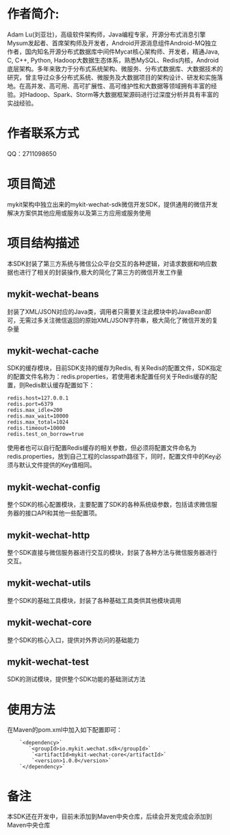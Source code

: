 # 作者简介: 
Adam Lu(刘亚壮)，高级软件架构师，Java编程专家，开源分布式消息引擎Mysum发起者、首席架构师及开发者，Android开源消息组件Android-MQ独立作者，国内知名开源分布式数据库中间件Mycat核心架构师、开发者，精通Java, C, C++, Python, Hadoop大数据生态体系，熟悉MySQL、Redis内核，Android底层架构。多年来致力于分布式系统架构、微服务、分布式数据库、大数据技术的研究，曾主导过众多分布式系统、微服务及大数据项目的架构设计、研发和实施落地。在高并发、高可用、高可扩展性、高可维护性和大数据等领域拥有丰富的经验。对Hadoop、Spark、Storm等大数据框架源码进行过深度分析并具有丰富的实战经验。

# 作者联系方式
QQ：2711098650

# 项目简述
mykit架构中独立出来的mykit-wechat-sdk微信开发SDK，提供通用的微信开发解决方案供其他应用或服务以及第三方应用或服务使用

# 项目结构描述
本SDK封装了第三方系统与微信公众平台交互的各种逻辑，对请求数据和响应数据也进行了相关的封装操作,极大的简化了第三方的微信开发工作量

## mykit-wechat-beans
封装了XML/JSON对应的Java类，调用者只需要关注此模块中的JavaBean即可，无需过多关注微信返回的原始XML/JSON字符串，极大简化了微信开发的复杂量

## mykit-wechat-cache
SDK的缓存模块，目前SDK支持的缓存为Redis, 有关Redis的配置文件，SDK指定的配置文件名称为：redis.properties，若使用者未配置任何关于Redis缓存的配置，则Redis默认缓存配置如下：   

`redis.host=127.0.0.1  `  
`redis.port=6379  `  
`redis.max_idle=200 `   
`redis.max_wait=10000 `   
`redis.max_total=1024  `  
`redis.timeout=10000  `  
`redis.test_on_borrow=true `   

使用者也可以自行配置Redis缓存的相关参数，但必须将配置文件命名为redis.properties，放到自己工程的classpath路径下，同时，配置文件中的Key必须与默认文件提供的Key值相同。

## mykit-wechat-config
整个SDK的核心配置模块，主要配置了SDK的各种系统级参数，包括请求微信服务器的接口API和其他一些配置项。

## mykit-wechat-http
整个SDK直接与微信服务器进行交互的模块，封装了各种方法与微信服务器进行交互。

## mykit-wechat-utils
整个SDK的基础工具模块，封装了各种基础工具类供其他模块调用

## mykit-wechat-core
整个SDK的核心入口，提供对外界访问的基础能力

## mykit-wechat-test
SDK的测试模块，提供整个SDK功能的基础测试方法

# 使用方法
在Maven的pom.xml中加入如下配置即可：  

        `<dependency>`  
           `<groupId>io.mykit.wechat.sdk</groupId>`  
            `<artifactId>mykit-wechat-core</artifactId>`  
            `<version>1.0.0</version>`  
        `</dependency>`


# 备注
本SDK还在开发中，目前未添加到Maven中央仓库，后续会开发完成会添加到Maven中央仓库


